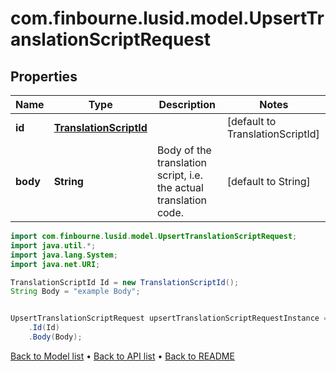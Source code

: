 # com.finbourne.lusid.model.UpsertTranslationScriptRequest

## Properties

Name | Type | Description | Notes
------------ | ------------- | ------------- | -------------
**id** | [**TranslationScriptId**](TranslationScriptId.md) |  | [default to TranslationScriptId]
**body** | **String** | Body of the translation script, i.e. the actual translation code. | [default to String]

```java
import com.finbourne.lusid.model.UpsertTranslationScriptRequest;
import java.util.*;
import java.lang.System;
import java.net.URI;

TranslationScriptId Id = new TranslationScriptId();
String Body = "example Body";


UpsertTranslationScriptRequest upsertTranslationScriptRequestInstance = new UpsertTranslationScriptRequest()
    .Id(Id)
    .Body(Body);
```


[Back to Model list](../README.md#documentation-for-models) &#8226; [Back to API list](../README.md#documentation-for-api-endpoints) &#8226; [Back to README](../README.md)
